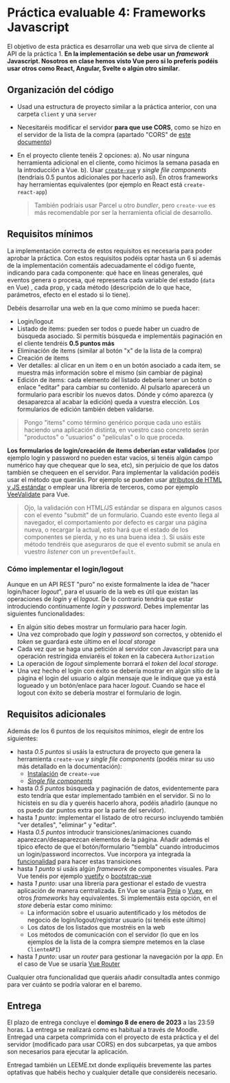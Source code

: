 # Práctica evaluable 4: Frameworks Javascript

El objetivo de esta práctica es desarrollar una web que sirva de cliente al API de la práctica 1. **En la implementación se debe usar un *framework* Javascript. Nosotros en clase hemos visto Vue pero si lo preferís podéis usar otros como React, Angular, Svelte o algún otro similar**.

## Organización del código

 - Usad una estructura de proyecto similar a la práctica anterior, con una carpeta `client` y una `server`
 - Necesitaréis modificar el servidor **para que use CORS**, como se hizo en el servidor de la lista de la compra (apartado "CORS" de [este documento](https://ottocol.github.io/ADI_2223/practicas/guiadas/js_estandar_proyecto.html))
 - En el proyecto cliente tenéis 2 opciones:
    a). No usar ninguna herramienta adicional en el cliente, como hicimos la semana pasada en la introducción a Vue.
    b). Usar [`create-vue`](https://github.com/vuejs/create-vue) y *single file components* (tendríais 0.5 puntos adicionales por hacerlo así). En otros frameworks hay herramientas equivalentes (por ejemplo en React está `create-react-app`)
     
     > También podríais usar Parcel u otro *bundler*, pero `create-vue` es más recomendable por ser la herramienta oficial de desarrollo.

## Requisitos mínimos

La implementación correcta de estos requisitos es necesaria para poder aprobar la práctica. Con estos requisitos podéis optar hasta un 6 si además de la implementación comentáis adecuadamente el código fuente, indicando para cada componente: qué hace en líneas generales, qué eventos genera o procesa, qué representa cada variable del estado (`data` en Vue) , cada prop, y cada método (descripción de lo que hace, parámetros, efecto en el estado si lo tiene).

Debéis desarrollar una web en la que como mínimo se pueda hacer:

- Login/logout
- Listado de items: pueden ser todos o puede haber un cuadro de búsqueda asociado. Si permitís búsqueda e implementáis paginación en el cliente tendréis **0.5 puntos más**
- Eliminación de items (similar al botón "x" de la lista de la compra)
- Creación de items
- Ver detalles: al clicar en un item o en un botón asociado a cada item, se muestra más información sobre el mismo (sin cambiar de página)
- Edición de items: cada elemento del listado debería tener un botón o enlace "editar" para cambiar su contenido. Al pulsarlo aparecerá un formulario para escribir los nuevos datos. Dónde y cómo aparezca (y desaparezca al acabar la edición) queda a vuestra elección. Los formularios de edición también deben validarse.

> Pongo "items" como término genérico porque cada uno estáis haciendo una aplicación distinta, en vuestro caso concreto serán "productos" o "usuarios" o "películas" o lo que proceda.

**Los formularios de login/creación de items deberían estar validados** (por ejemplo login y password no pueden estar vacíos, si tenéis algún campo numérico hay que chequear que lo sea, etc), sin perjuicio de que los datos también se chequeen en el servidor. Para implementar la validación podéis usar el método que queráis. Por ejemplo se pueden usar [atributos de HTML y JS estándar](https://developer.mozilla.org/en-US/docs/Learn/Forms/Form_validation) o emplear una librería de terceros, como por ejemplo [VeeValidate](https://vee-validate.logaretm.com/v4/) para Vue.

> Ojo, la validación con HTML/JS estándar se dispara en algunos casos con el evento "submit" de un formulario. Cuando este evento llega al navegador, el comportamiento por defecto es cargar una página nueva, o recargar la actual, esto hará que el estado de los componentes se pierda, y no es una buena idea :). Si usáis este método tendréis que aseguraros de que el evento submit se anula en vuestro *listener* con un `preventDefault`.


### Cómo implementar el login/logout

Aunque en un API REST "puro" no existe formalmente la idea de "hacer login/hacer *logout*", para el usuario de la web es útil que existan las operaciones de *login* y el *logout*. De lo contrario tendría que estar introduciendo continuamente *login* y *password*. Debes implementar las siguientes funcionalidades:

- En algún sitio debes mostrar un formulario para hacer *login*.  
- Una vez comprobado que *login* y *password* son correctos, y obtenido el *token* se guardará este último en el *local storage*
- Cada vez que se haga una petición al servidor con Javascript para una operación restringida enviaréis el *token* en la cabecera `Authorization`
- La operación de *logout* simplemente borrará el *token* del *local storage*. 
- Una vez hecho el login con éxito se debería mostrar en algún sitio de la página el login del usuario o algún mensaje que le indique que ya está logueado y un botón/enlace para hacer *logout*. Cuando se hace el logout con éxito se debería mostrar el formulario de login.

## Requisitos adicionales

Además de los 6 puntos de los requisitos mínimos, elegir de entre los siguientes:

- hasta *0.5 puntos* si usáis la estructura de proyecto que genera la herramienta `create-vue` y *single file components* (podéis mirar su uso más detallado en la documentación):
    + [Instalación](https://github.com/vuejs/create-vue) de `create-vue`
    + [*Single file components*](https://v3.vuejs.org/guide/single-file-component.html)
- hasta *0.5 puntos* búsqueda y paginación de datos, evidentemente para esto tendría que estar implementado también en el servidor. Si no lo hicisteis en su día y queréis hacerlo ahora, podéis añadirlo (aunque no os puedo dar puntos extra por la parte del servidor).
- hasta *1 punto*: implementar el listado de otro recurso incluyendo también "ver detalles", "eliminar" y "editar".
- Hasta *0.5 puntos* introducir transiciones/animaciones cuando aparezcan/desaparezcan elementos de la página. Añadir además el típico efecto de que el botón/formulario "tiembla" cuando introducimos un login/password incorrectos. Vue incorpora ya integrada la [funcionalidad](https://v3.vuejs.org/guide/transitions-overview.html#class-based-animations-transitions) para hacer estas transiciones
- hasta *1 punto* si usáis algún *framework* de componentes visuales. Para Vue tenéis por ejemplo [vuetify](https://vuetifyjs.com/en/) o [bootstrap-vue](https://bootstrap-vue.js.org)
- hasta *1 punto*: usar una librería para gestionar el estado de vuestra aplicación de manera centralizada. En Vue se usaría [Pinia](https://pinia.vuejs.org/) o [Vuex](https://vuex.vuejs.org), en otros *frameworks* hay equivalentes. Si implementáis esta opción, en el *store* debería estar como mínimo:
    + La información sobre el usuario autentificado y los métodos de negocio de login/logout/registrar usuario (si tenéis este último)
    + Los datos de los listados que mostréis en la web
    + Los métodos de comunicación con el servidor (lo que en los ejemplos de la lista de la compra siempre metemos en la clase `ClienteAPI`)
- hasta *1 punto*: usar un *router* para gestionar la navegación por la *app*. En el caso de Vue se usaría [Vue Router](https://router.vuejs.org)

Cualquier otra funcionalidad que queráis añadir consultadla antes conmigo para ver cuánto se podría valorar en el baremo.

## Entrega

El plazo de entrega concluye el **domingo 8 de enero de 2023** a las 23:59 horas. La entrega se realizará como es habitual a través de Moodle. Entregad una carpeta comprimida con el proyecto de esta práctica y el del servidor (modificado para usar CORS) en dos subcarpetas, ya que ambos son necesarios para ejecutar la aplicación. 

Entregad también un LEEME.txt donde expliquéis brevemente las partes optativas que habéis hecho y cualquier detalle que consideréis necesario.
